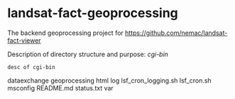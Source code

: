 landsat-fact-geoprocessing
==========================

The backend geoprocessing project for https://github.com/nemac/landsat-fact-viewer

Description of directory structure and purpose:
*cgi-bin*
```
desc of cgi-bin
```
dataexchange
geoprocessing
html
log
lsf_cron_logging.sh
lsf_cron.sh
msconfig
README.md
status.txt
var

